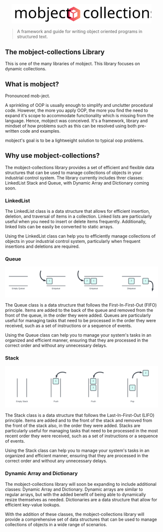 <p align="center">
  <img width="460" src="./images/logo.svg">
</p>

> A framework and guide for writing object oriented programs in structured text.

## The mobject-collections Library

This is one of the many libraries of mobject. This library focuses on dynamic collections.

## What is mobject?

Pronounced mob-ject.

A sprinkling of OOP is usually enough to simplify and unclutter procedural code. However, the more you apply OOP, the more you find the need to expand it's scope to accommodate functionality which is missing from the language. Hence, mobject was conceived. It's a framework, library and mindset of how problems such as this can be resolved using both pre-written code and examples.

mobject's goal is to be a lightweight solution to typical oop problems.

## Why use mobject-collections?

The mobject-collections library provides a set of efficient and flexible data structures that can be used to manage collections of objects in your industrial control system. The library currently includes threr classes: LinkedList Stack and Queue, with Dynamic Array and Dictionary coming soon.

### LinkedList

The LinkedList class is a data structure that allows for efficient insertion, deletion, and traversal of items in a collection. Linked lists are particularly useful when you need to insert or delete items frequently. Additionally, linked lists can be easily be converted to static arrays.

Using the LinkedList class can help you to efficiently manage collections of objects in your industrial control system, particularly when frequent insertions and deletions are required.

### Queue

<img src="./images/queue-example.svg">

The Queue class is a data structure that follows the First-In-First-Out (FIFO) principle. Items are added to the back of the queue and removed from the front of the queue, in the order they were added. Queues are particularly useful for managing tasks that need to be processed in the order they were received, such as a set of instructions or a sequence of events.

Using the Queue class can help you to manage your system's tasks in an organized and efficient manner, ensuring that they are processed in the correct order and without any unnecessary delays.

### Stack

<img src="./images/stack-example.svg">

The Stack class is a data structure that follows the Last-In-First-Out (LIFO) principle. Items are added and to the front of the stack and removed from the front of the stack also, in the order they were added. Stacks are particularly useful for managing tasks that need to be processed in the most recent order they were received, such as a set of instructions or a sequence of events.

Using the Stack class can help you to manage your system's tasks in an organized and efficient manner, ensuring that they are processed in the correct order and without any unnecessary delays.

### Dynamic Array and Dictionary

The mobject-collections library will soon be expanding to include additional classes: Dynamic Array and Dictionary. Dynamic arrays are similar to regular arrays, but with the added benefit of being able to dynamically resize themselves as needed. Dictionaries are a data structure that allow for efficient key-value lookups.

With the addition of these classes, the mobject-collections library will provide a comprehensive set of data structures that can be used to manage collections of objects in a wide range of scenarios.
